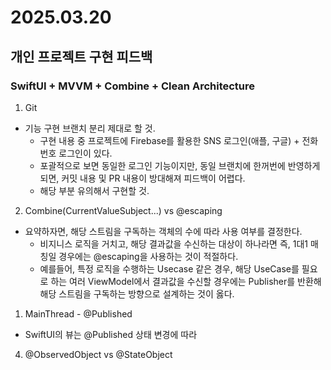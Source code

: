 

# 2025.03.20

## 개인 프로젝트 구현 피드백
### SwiftUI + MVVM + Combine + Clean Architecture

1. Git
- 기능 구현 브랜치 분리 제대로 할 것.
  - 구현 내용 중 프로젝트에 Firebase를 활용한 SNS 로그인(애플, 구글) + 전화번호 로그인이 있다.
  - 포괄적으로 보면 동일한 로그인 기능이지만, 동일 브랜치에 한꺼번에 반영하게 되면, 커밋 내용 및 PR 내용이 방대해져 피드백이 어렵다.
  - 해당 부분 유의해서 구현할 것.

2. Combine(CurrentValueSubject...) vs @escaping
- 요약하자면, 해당 스트림을 구독하는 객체의 수에 따라 사용 여부를 결정한다.
  - 비지니스 로직을 거치고, 해당 결과값을 수신하는 대상이 하나라면 즉, 1대1 매칭일 경우에는 @escaping을 사용하는 것이 적절하다.
  - 예를들어, 특정 로직을 수행하는 Usecase 같은 경우, 해당 UseCase를 필요로 하는 여러 ViewModel에서 결과값을 수신할 경우에는 Publisher를 반환해 해당 스트림을 구독하는 방향으로 설계하는 것이 옳다.


1. MainThread - @Published
- SwiftUI의 뷰는 @Published 상태 변경에 따라 

4. @ObservedObject vs @StateObject






